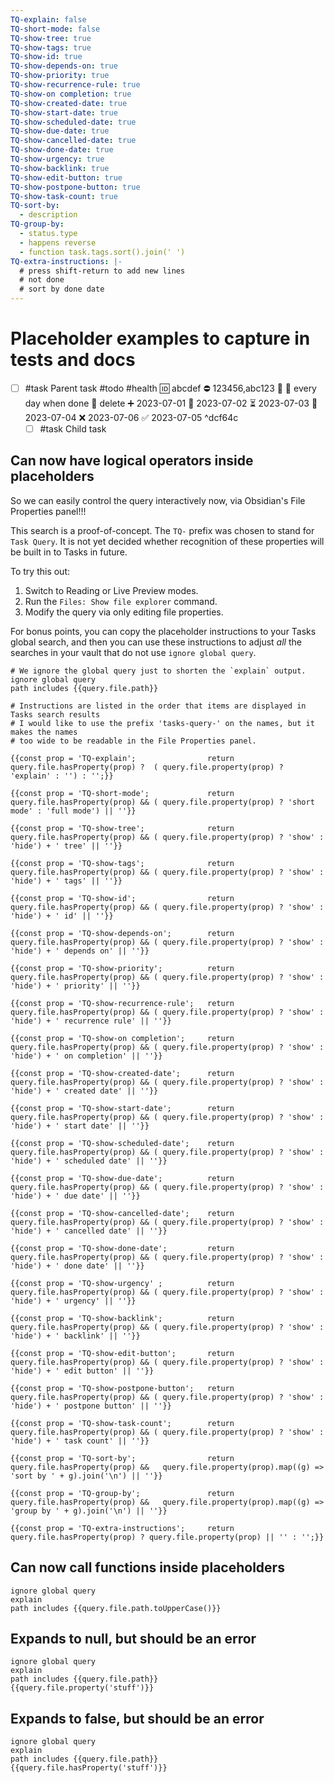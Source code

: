 ```yaml
---
TQ-explain: false
TQ-short-mode: false
TQ-show-tree: true
TQ-show-tags: true
TQ-show-id: true
TQ-show-depends-on: true
TQ-show-priority: true
TQ-show-recurrence-rule: true
TQ-show-on completion: true
TQ-show-created-date: true
TQ-show-start-date: true
TQ-show-scheduled-date: true
TQ-show-due-date: true
TQ-show-cancelled-date: true
TQ-show-done-date: true
TQ-show-urgency: true
TQ-show-backlink: true
TQ-show-edit-button: true
TQ-show-postpone-button: true
TQ-show-task-count: true
TQ-sort-by:
  - description
TQ-group-by:
  - status.type
  - happens reverse
  - function task.tags.sort().join(' ')
TQ-extra-instructions: |-
  # press shift-return to add new lines
  # not done
  # sort by done date
---
```

# Placeholder examples to capture in tests and docs

- [ ] #task Parent task #todo #health 🆔 abcdef ⛔ 123456,abc123 🔼 🔁 every day when done 🏁 delete ➕ 2023-07-01 🛫 2023-07-02 ⏳ 2023-07-03 📅 2023-07-04 ❌ 2023-07-06 ✅ 2023-07-05 ^dcf64c
  - [ ] #task Child task

## Can now have logical operators inside placeholders

So we can easily control the query interactively now, via Obsidian's File Properties panel!!!

This search is a proof-of-concept. The `TQ-` prefix was chosen to stand for `Task Query`. It is not yet decided whether recognition of these properties will be built in to Tasks in future.

To try this out:

1. Switch to Reading or Live Preview modes.
2. Run the `Files: Show file explorer` command.
3. Modify the query via only editing file properties.

For bonus points, you can copy the placeholder instructions to your Tasks global search, and then you can use these instructions to adjust *all* the searches in your vault that do not use `ignore global query`.

```tasks
# We ignore the global query just to shorten the `explain` output.
ignore global query
path includes {{query.file.path}}

# Instructions are listed in the order that items are displayed in Tasks search results
# I would like to use the prefix 'tasks-query-' on the names, but it makes the names
# too wide to be readable in the File Properties panel.

{{const prop = 'TQ-explain';                return query.file.hasProperty(prop) ?  ( query.file.property(prop) ? 'explain' : '') : '';}}

{{const prop = 'TQ-short-mode';             return query.file.hasProperty(prop) && ( query.file.property(prop) ? 'short mode' : 'full mode') || ''}}

{{const prop = 'TQ-show-tree';              return query.file.hasProperty(prop) && ( query.file.property(prop) ? 'show' : 'hide') + ' tree' || ''}}

{{const prop = 'TQ-show-tags';              return query.file.hasProperty(prop) && ( query.file.property(prop) ? 'show' : 'hide') + ' tags' || ''}}

{{const prop = 'TQ-show-id';                return query.file.hasProperty(prop) && ( query.file.property(prop) ? 'show' : 'hide') + ' id' || ''}}

{{const prop = 'TQ-show-depends-on';        return query.file.hasProperty(prop) && ( query.file.property(prop) ? 'show' : 'hide') + ' depends on' || ''}}

{{const prop = 'TQ-show-priority';          return query.file.hasProperty(prop) && ( query.file.property(prop) ? 'show' : 'hide') + ' priority' || ''}}

{{const prop = 'TQ-show-recurrence-rule';   return query.file.hasProperty(prop) && ( query.file.property(prop) ? 'show' : 'hide') + ' recurrence rule' || ''}}

{{const prop = 'TQ-show-on completion';     return query.file.hasProperty(prop) && ( query.file.property(prop) ? 'show' : 'hide') + ' on completion' || ''}}

{{const prop = 'TQ-show-created-date';      return query.file.hasProperty(prop) && ( query.file.property(prop) ? 'show' : 'hide') + ' created date' || ''}}

{{const prop = 'TQ-show-start-date';        return query.file.hasProperty(prop) && ( query.file.property(prop) ? 'show' : 'hide') + ' start date' || ''}}

{{const prop = 'TQ-show-scheduled-date';    return query.file.hasProperty(prop) && ( query.file.property(prop) ? 'show' : 'hide') + ' scheduled date' || ''}}

{{const prop = 'TQ-show-due-date';          return query.file.hasProperty(prop) && ( query.file.property(prop) ? 'show' : 'hide') + ' due date' || ''}}

{{const prop = 'TQ-show-cancelled-date';    return query.file.hasProperty(prop) && ( query.file.property(prop) ? 'show' : 'hide') + ' cancelled date' || ''}}

{{const prop = 'TQ-show-done-date';         return query.file.hasProperty(prop) && ( query.file.property(prop) ? 'show' : 'hide') + ' done date' || ''}}

{{const prop = 'TQ-show-urgency' ;          return query.file.hasProperty(prop) && ( query.file.property(prop) ? 'show' : 'hide') + ' urgency' || ''}}

{{const prop = 'TQ-show-backlink';          return query.file.hasProperty(prop) && ( query.file.property(prop) ? 'show' : 'hide') + ' backlink' || ''}}

{{const prop = 'TQ-show-edit-button';       return query.file.hasProperty(prop) && ( query.file.property(prop) ? 'show' : 'hide') + ' edit button' || ''}}

{{const prop = 'TQ-show-postpone-button';   return query.file.hasProperty(prop) && ( query.file.property(prop) ? 'show' : 'hide') + ' postpone button' || ''}}

{{const prop = 'TQ-show-task-count';        return query.file.hasProperty(prop) && ( query.file.property(prop) ? 'show' : 'hide') + ' task count' || ''}}

{{const prop = 'TQ-sort-by';                return query.file.hasProperty(prop) &&   query.file.property(prop).map((g) => 'sort by ' + g).join('\n') || ''}}

{{const prop = 'TQ-group-by';               return query.file.hasProperty(prop) &&   query.file.property(prop).map((g) => 'group by ' + g).join('\n') || ''}}

{{const prop = 'TQ-extra-instructions';     return query.file.hasProperty(prop) ? query.file.property(prop) || '' : '';}}
```

## Can now call functions inside placeholders

```tasks
ignore global query
explain
path includes {{query.file.path.toUpperCase()}}
```

## Expands to null, but should be an error

```tasks
ignore global query
explain
path includes {{query.file.path}}
{{query.file.property('stuff')}}
```

## Expands to false, but should be an error

```tasks
ignore global query
explain
path includes {{query.file.path}}
{{query.file.hasProperty('stuff')}}
```
